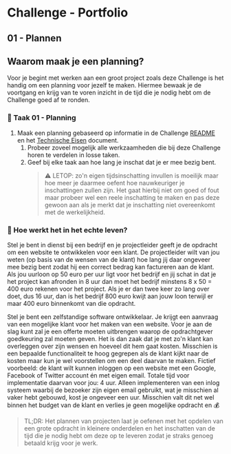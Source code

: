 # Challenge - Portfolio
## 01 - Plannen

## Waarom maak je een planning?

Voor je begint met werken aan een groot project zoals deze Challenge is het handig om een planning voor jezelf te maken. Hiermee bewaak je de voortgang en krijg van te voren inzicht in de tijd die je nodig hebt om de Challenge goed af te ronden.

### :hammer: Taak 01 - Planning 
1. Maak een planning gebaseerd op informatie in de Challenge [README](../../README.md) en het [Technische Eisen](../Taak03-Realiseren/technische-eisen.md) document. 
   1. Probeer zoveel mogelijk alle werkzaamheden die bij deze Challenge horen te verdelen in losse taken.
   2. Geef bij elke taak aan hoe lang je inschat dat je er mee bezig bent. 
        > :warning: LETOP: zo'n eigen tijdsinschatting invullen is moeilijk maar hoe meer je daarmee oefent hoe nauwkeuriger je inschattingen zullen zijn. Het gaat hierbij niet om goed of fout maar probeer wel een reele inschatting te maken en pas deze gewoon aan als je merkt dat je inschatting niet overeenkomt met de werkelijkheid.

### :gift: Hoe werkt het in het echte leven?

Stel je bent in dienst bij een bedrijf en je projectleider geeft je de opdracht om een website te ontwikkelen voor een klant. De projectleider wilt van jou weten (op basis van de wensen van de klant) hoe lang jij daar ongeveer mee bezig bent zodat hij een correct bedrag kan factureren aan de klant. Als jou uurloon op 50 euro per uur ligt voor het bedrijf en jij schat in dat je het project kan afronden in 8 uur dan moet het bedrijf minstens 8 x 50 = 400 euro rekenen voor het project. Als je er dan twee keer zo lang over doet, dus 16 uur, dan is het bedrijf 800 euro kwijt aan jouw loon terwijl er maar 400 euro binnenkomt van die opdracht.

Stel je bent een zelfstandige software ontwikkelaar. Je krijgt een aanvraag van een mogelijke klant voor het maken van een website. Voor je aan de slag kunt zal je een offerte moeten uitbrengen waarop de opdrachtgever goedkeuring zal moeten geven. Het is dan zaak dat je met zo'n klant kan overleggen over zijn wensen en hoeveel dit hem gaat kosten. Misschien is een bepaalde functionaliteit te hoog gegrepen als de klant kijkt naar de kosten maar kun je wel voorstellen om een deel daarvan te maken. Fictief voorbeeld: de klant wilt kunnen inloggen op een website met een Google, Facebook of Twitter account én met eigen email. Totale tijd voor implementatie daarvan voor jou: 4 uur. Alleen implementeren van een inlog systeem waarbij de bezoeker zijn eigen email gebruikt, wat je misschien al vaker hebt gebouwd, kost je ongeveer een uur. Misschien valt dit net wel binnen het budget van de klant en verlies je geen mogelijke opdracht en :moneybag:  

> TL;DR: Het plannen van projecten laat je oefenen met het opdelen van een grote opdracht in kleinere onderdelen en het inschatten van de tijd die je nodig hebt om deze op te leveren zodat je straks genoeg betaald krijg voor je werk.